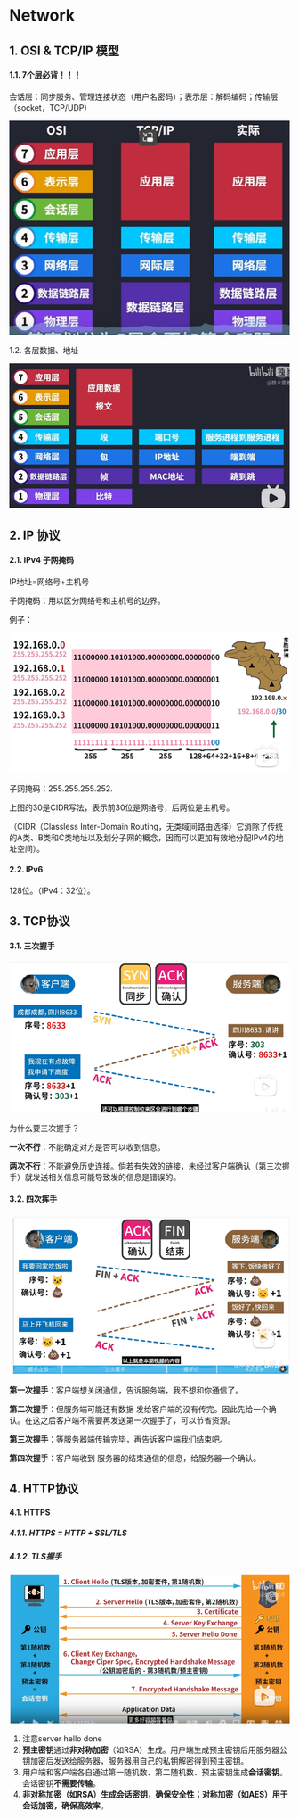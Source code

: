 # Network

## 1. OSI & TCP/IP 模型

#### 1.1. __7个层必背__！！！

会话层：同步服务、管理连接状态（用户名密码）；表示层：解码编码；传输层（socket，TCP/UDP)

![1690730424264](network1.png)



1.2. 各层数据、地址

![1690733485816](network2.png)



## 2. IP 协议

#### 2.1. IPv4 子网掩码

IP地址=网络号+主机号

子网掩码：用以区分网络号和主机号的边界。

例子：

![1690873100419](network5.png)

子网掩码：255.255.255.252.       

上图的30是CIDR写法，表示前30位是网络号，后两位是主机号。

（CIDR（Classless Inter-Domain Routing，无类域间路由选择）它消除了传统的A类、B类和C类地址以及划分子网的概念，因而可以更加有效地分配IPv4的地址空间）。

#### 2.2. IPv6

128位。（IPv4：32位）。



## 3. TCP协议

#### 3.1. 三次握手

![1690820262110](network3.png)

为什么要三次握手？

__一次不行__：不能确定对方是否可以收到信息。

__两次不行__：不能避免历史连接。倘若有失效的链接，未经过客户端确认（第三次握手）就发送相关信息可能导致发的信息是错误的。

#### 3.2. 四次挥手

![1690822640981](network4.png)

**第一次握手**：客户端想关闭通信，告诉服务端，我不想和你通信了。 

**第二次握手**：但服务端可能还有数据 发给客户端的没有传完。因此先给一个确认。在这之后客户端不需要再发送第一次握手了，可以节省资源。

**第三次握手**：等服务器端传输完毕，再告诉客户端我们结束吧。

**第四次握手**：客户端收到 服务器的结束通信的信息，给服务器一个确认。



## 4. HTTP协议

#### 4.1. HTTPS

##### 4.1.1. HTTPS = HTTP + SSL/TLS

##### 4.1.2. TLS握手

![1691982179841](network6.png)



1. 注意server hello done
2. **预主密钥**通过**非对称加密**（如RSA）生成。用户端生成预主密钥后用服务器公钥加密后发送给服务器，服务器用自己的私钥解密得到预主密钥。
3. 用户端和客户端各自通过第一随机数、第二随机数、预主密钥生成**会话密钥**。会话密钥**不需要传输**。
4. **非对称加密（如RSA）生成会话密钥，确保安全性；对称加密（如AES）用于会话加密，确保高效率**。





